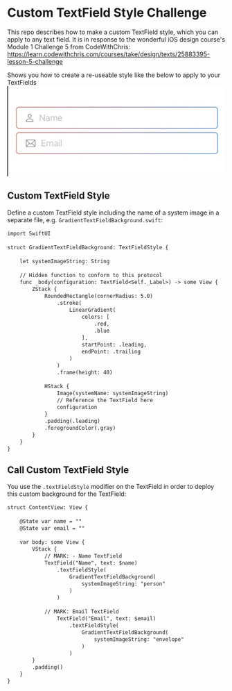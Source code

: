 # Custom TextField Style Challenge 
This repo describes how to make a custom TextField style, which you can apply to any text field.
It is in response to the wonderful iOS design course's Module 1 Challenge 5 from CodeWithChris:
https://learn.codewithchris.com/courses/take/design/texts/25883395-lesson-5-challenge

Shows you how to create a re-useable style like the below to apply to your TextFields
![Custom text field](customText.jpeg)

## Custom TextField Style
Define a custom TextField style including the name of a system image in a separate file, e.g.
`GradientTextFieldBackground.swift`:
```
import SwiftUI

struct GradientTextFieldBackground: TextFieldStyle {
    
    let systemImageString: String
    
    // Hidden function to conform to this protocol
    func _body(configuration: TextField<Self._Label>) -> some View {
        ZStack {
            RoundedRectangle(cornerRadius: 5.0)
                .stroke(
                    LinearGradient(
                        colors: [
                            .red,
                            .blue
                        ],
                        startPoint: .leading,
                        endPoint: .trailing
                    )
                )
                .frame(height: 40)
            
            HStack {
                Image(systemName: systemImageString)
                // Reference the TextField here
                configuration
            }
            .padding(.leading)
            .foregroundColor(.gray)
        }
    }
}
``` 

## Call Custom TextField Style
You use the `.textFieldStyle` modifier on the TextField in order to deploy this custom
background for the TextField:
```
struct ContentView: View {
    
    @State var name = ""
    @State var email = ""
    
    var body: some View {
        VStack {
            // MARK: - Name TextField
            TextField("Name", text: $name)
                .textFieldStyle(
                    GradientTextFieldBackground(
                        systemImageString: "person"
                    )
                )
            
            // MARK: Email TextField
                TextField("Email", text: $email)
                    .textFieldStyle(
                        GradientTextFieldBackground(
                            systemImageString: "envelope"
                        )
                    )
        }
        .padding()
    }
}
```

